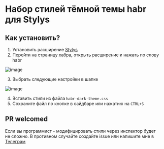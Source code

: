 # Набор стилей тёмной темы habr для Stylys

## Как установить?
1. Установить расширение [Stylys](https://chromewebstore.google.com/detail/stylus/clngdbkpkpeebahjckkjfobafhncgmne?hl=ru)
2. Перейти на страницу хабра, открыть расширение и нажать по слову habr
   
![image](https://github.com/Dispersioned/habr-dark-theme/assets/71058712/d6e97a4d-edbe-49c0-b75e-fe184d792278)

3. Выбрать следующие настройки в шапке

![image](https://github.com/Dispersioned/habr-dark-theme/assets/71058712/bfe7a0f0-dbe6-465f-9946-83bcae61eebe)

4. Вставить стили из файла `habr-dark-theme.css`
5. Сохраните файл по кнопке в сайдбаре или нажатию на `CTRL+S`

## PR welcomed
Если вы программист - модифицировать стили через инспектор будет не сложно. В противном случайте создайте issue или напишите мне в [Телеграм](https://t.me/Dispersioned)
